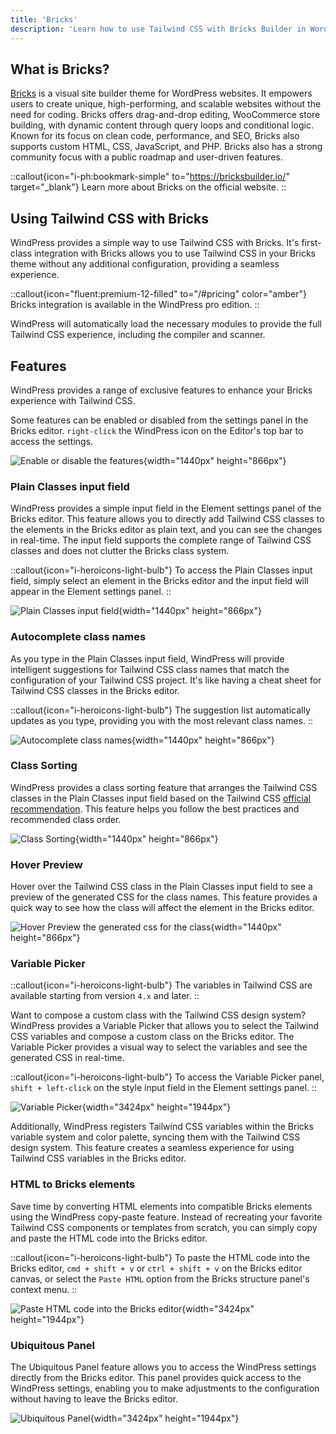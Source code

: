 ```yaml
---
title: 'Bricks'
description: 'Learn how to use Tailwind CSS with Bricks Builder in WordPress.'
---
```


## What is Bricks?

[Bricks](https://bricksbuilder.io/) is a visual site builder theme for WordPress websites. It empowers users to create unique, high-performing, and scalable websites without the need for coding. Bricks offers drag-and-drop editing, WooCommerce store building, with dynamic content through query loops and conditional logic. Known for its focus on clean code, performance, and SEO, Bricks also supports custom HTML, CSS, JavaScript, and PHP. Bricks also has a strong community focus with a public roadmap and user-driven features.

::callout{icon="i-ph:bookmark-simple" to="https://bricksbuilder.io/" target="_blank"}
Learn more about Bricks on the official website.
::

## Using Tailwind CSS with Bricks

WindPress provides a simple way to use Tailwind CSS with Bricks. It's first-class integration with Bricks allows you to use Tailwind CSS in your Bricks theme without any additional configuration, providing a seamless experience.

::callout{icon="fluent:premium-12-filled" to="/#pricing" color="amber"}
Bricks integration is available in the WindPress pro edition.
::

WindPress will automatically load the necessary modules to provide the full Tailwind CSS experience, including the compiler and scanner.

## Features

WindPress provides a range of exclusive features to enhance your Bricks experience with Tailwind CSS.

Some features can be enabled or disabled from the settings panel in the Bricks editor.
`right-click` the WindPress icon on the Editor's top bar to access the settings. 

![Enable or disable the features](/img/content/integrations/bricks/screenshot-1.png){width="1440px" height="866px"}

### Plain Classes input field

WindPress provides a simple input field in the Element settings panel of the Bricks editor. This feature allows you to directly add Tailwind CSS classes to the elements in the Bricks editor as plain text, and you can see the changes in real-time. The input field supports the complete range of Tailwind CSS classes and does not clutter the Bricks class system.

::callout{icon="i-heroicons-light-bulb"}
To access the Plain Classes input field, simply select an element in the Bricks editor and the input field will appear in the Element settings panel.
::

![Plain Classes input field](/img/content/integrations/bricks/screenshot-2.png){width="1440px" height="866px"}

### Autocomplete class names

As you type in the Plain Classes input field, WindPress will provide intelligent suggestions for Tailwind CSS class names that match the configuration of your Tailwind CSS project. It's like having a cheat sheet for Tailwind CSS classes in the Bricks editor.

::callout{icon="i-heroicons-light-bulb"}
The suggestion list automatically updates as you type, providing you with the most relevant class names.
::

![Autocomplete class names](/img/content/integrations/bricks/screenshot-3.png){width="1440px" height="866px"}

### Class Sorting

WindPress provides a class sorting feature that arranges the Tailwind CSS classes in the Plain Classes input field based on the Tailwind CSS [official recommendation](https://tailwindcss.com/blog/automatic-class-sorting-with-prettier). This feature helps you follow the best practices and recommended class order.

![Class Sorting](/img/content/integrations/bricks/screenshot-4.png){width="1440px" height="866px"}

### Hover Preview

Hover over the Tailwind CSS class in the Plain Classes input field to see a preview of the generated CSS for the class names. This feature provides a quick way to see how the class will affect the element in the Bricks editor.

![Hover Preview the generated css for the class](/img/content/integrations/bricks/screenshot-5.png){width="1440px" height="866px"}

### Variable Picker

::callout{icon="i-heroicons-light-bulb"}
The variables in Tailwind CSS are available starting from version `4.x` and later.
::

Want to compose a custom class with the Tailwind CSS design system? WindPress provides a Variable Picker that allows you to select the Tailwind CSS variables and compose a custom class on the Bricks editor. The Variable Picker provides a visual way to select the variables and see the generated CSS in real-time.

::callout{icon="i-heroicons-light-bulb"}
To access the Variable Picker panel, `shift + left-click` on the style input field in the Element settings panel.
::

![Variable Picker](/img/content/integrations/bricks/screenshot-6.png){width="3424px" height="1944px"}

Additionally, WindPress registers Tailwind CSS variables within the Bricks variable system and color palette, syncing them with the Tailwind CSS design system. This feature creates a seamless experience for using Tailwind CSS variables in the Bricks editor.

### HTML to Bricks elements

Save time by converting HTML elements into compatible Bricks elements using the WindPress copy-paste feature. Instead of recreating your favorite Tailwind CSS components or templates from scratch, you can simply copy and paste the HTML code into the Bricks editor.

::callout{icon="i-heroicons-light-bulb"}
To paste the HTML code into the Bricks editor, `cmd + shift + v` or `ctrl + shift + v` on the Bricks editor canvas, or select the `Paste HTML` option from the Bricks structure panel's context menu.
::

![Paste HTML code into the Bricks editor](/img/content/integrations/bricks/screenshot-7.png){width="3424px" height="1944px"}

### Ubiquitous Panel

The Ubiquitous Panel feature allows you to access the WindPress settings directly from the Bricks editor. This panel provides quick access to the WindPress settings, enabling you to make adjustments to the configuration without having to leave the Bricks editor.

![Ubiquitous Panel](/img/content/integrations/bricks/screenshot-8.png){width="3424px" height="1944px"}
